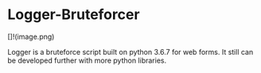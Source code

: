 # Logger-Bruteforcer

[]!(image.png)

Logger is a bruteforce script built on python 3.6.7 for web forms. It still can be developed further with more python libraries.
